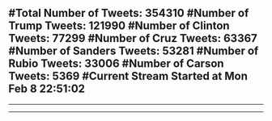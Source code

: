 #Total Number of Tweets: 354310 
#Number of Trump Tweets: 121990
#Number of Clinton Tweets: 77299
#Number of Cruz Tweets: 63367
#Number of Sanders Tweets: 53281
#Number of Rubio Tweets: 33006
#Number of Carson Tweets: 5369
#Current Stream Started at Mon Feb  8 22:51:02
---
---
---
